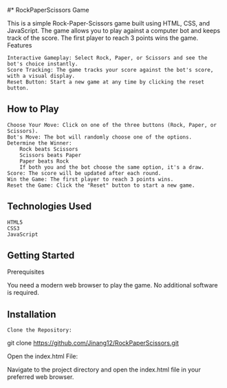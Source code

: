 #* RockPaperScissors Game

This is a simple Rock-Paper-Scissors game built using HTML, CSS, and JavaScript. The game allows you to play against a computer bot and keeps track of the score. The first player to reach 3 points wins the game.
Features

    Interactive Gameplay: Select Rock, Paper, or Scissors and see the bot's choice instantly.
    Score Tracking: The game tracks your score against the bot's score, with a visual display.
    Reset Button: Start a new game at any time by clicking the reset button.

## How to Play

    Choose Your Move: Click on one of the three buttons (Rock, Paper, or Scissors).
    Bot's Move: The bot will randomly choose one of the options.
    Determine the Winner:
        Rock beats Scissors
        Scissors beats Paper
        Paper beats Rock
        If both you and the bot choose the same option, it's a draw.
    Score: The score will be updated after each round.
    Win the Game: The first player to reach 3 points wins.
    Reset the Game: Click the "Reset" button to start a new game.

## Technologies Used

    HTML5
    CSS3
    JavaScript

## Getting Started
Prerequisites

You need a modern web browser to play the game. No additional software is required.

## Installation

    Clone the Repository:

git clone https://github.com/Jinang12/RockPaperScissors.git

Open the index.html File:

Navigate to the project directory and open the index.html file in your preferred web browser.
